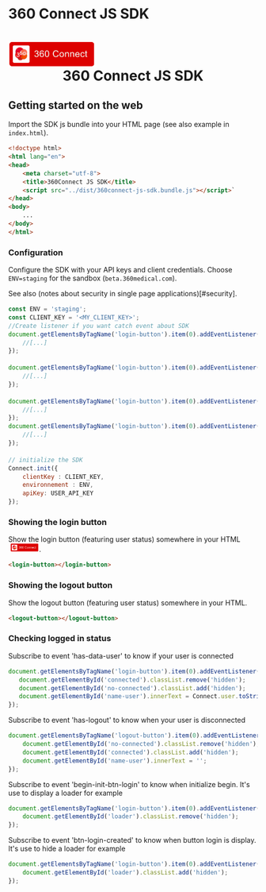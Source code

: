 # 360 Connect JS SDK

<h1 align="center">
<img align="center" src="test/docs/login-button-loggedout.png" height="52" alt="360connect login button" style="display:block">
360 Connect JS SDK
</h1>

## Getting started on the web

Import the SDK js bundle into your HTML page (see also example in `index.html`).

```html
<!doctype html>
<html lang="en">
<head>
    <meta charset="utf-8">
    <title>360Connect JS SDK</title>
    <script src="../dist/360connect-js-sdk.bundle.js"></script>`
</head>
<body>
    ...
</body>
</html>
```

### Configuration

Configure the SDK with your API keys and client credentials. Choose `ENV=staging` for the sandbox (`beta.360medical.com`).

See also (notes about security in single page applications)[#security].

```javascript
const ENV = 'staging';
const CLIENT_KEY = '<MY_CLIENT_KEY>';
//Create listener if you want catch event about SDK
document.getElementsByTagName('login-button').item(0).addEventListener('has-data-user', function (e) {
    //[...]
});

document.getElementsByTagName('login-button').item(0).addEventListener('has-logout', function (e) {
    //[...]
});

document.getElementsByTagName('login-button').item(0).addEventListener('begin-init-btn-login', function (e) {
    //[...]
});
document.getElementsByTagName('login-button').item(0).addEventListener('btn-login-created', function (e) {
    //[...]
});

// initialize the SDK
Connect.init({
    clientKey : CLIENT_KEY,
    environnement : ENV,
    apiKey: USER_API_KEY
});
```

### Showing the login button

Show the login button (featuring user status) somewhere in your HTML <img src="test/docs/login-button-loggedout.png" height="17" alt="360connect login button" style="display:inline-block;margin-left:4px">.


```html
<login-button></login-button>
```

### Showing the logout button

Show the logout button (featuring user status) somewhere in your HTML.


```html
<logout-button></logout-button>
```

### Checking logged in status
Subscribe to event 'has-data-user' to know if your user is connected
```javascript
document.getElementsByTagName('login-button').item(0).addEventListener('has-data-user', function (e) {
   document.getElementById('connected').classList.remove('hidden');
   document.getElementById('no-connected').classList.add('hidden');
   document.getElementById('name-user').innerText = Connect.user.toString();
});
```
Subscribe to event 'has-logout' to know when your user is disconnected
```javascript
document.getElementsByTagName('logout-button').item(0).addEventListener('has-logout', function (e) {
    document.getElementById('no-connected').classList.remove('hidden');
    document.getElementById('connected').classList.add('hidden');
    document.getElementById('name-user').innerText = '';
});
```
Subscribe to event 'begin-init-btn-login' to know when initialize begin. It's use to display a loader for example
```javascript
document.getElementsByTagName('login-button').item(0).addEventListener('begin-init-btn-login', function (e) {
    document.getElementById('loader').classList.remove('hidden');
});
```
Subscribe to event 'btn-login-created' to know when button login is display. It's use to hide a loader for example
```javascript
document.getElementsByTagName('login-button').item(0).addEventListener('btn-login-created', function (e) {
    document.getElementById('loader').classList.add('hidden');
});
```
